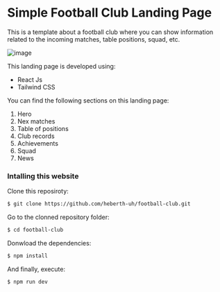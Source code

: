 # Simple Football Club Landing Page

This is a template about a football club where you can show information related to the incoming matches, table positions, squad, etc.

![image](https://github.com/heberth-uh/football-club/assets/65416264/5155150b-9602-41e1-aafd-a494066d77d0)

This landing page is developed using:

* React Js
* Tailwind CSS

You can find the following sections on this landing page:

1. Hero
2. Nex matches
3. Table of positions
4. Club records
5. Achievements
6. Squad
7. News

### Intalling this website

Clone this reposiroty:

```bash
$ git clone https://github.com/heberth-uh/football-club.git
```

Go to the clonned repository folder:

```bash
$ cd football-club
```

Donwload the dependencies:

```bash
$ npm install
```

And finally, execute:

```bash
$ npm run dev
```
